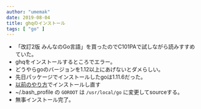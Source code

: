 ```yaml
---
author: "umemak"
date: 2019-08-04
title: ghqのインストール
tags: [ "go" ]
---
```


* 「改訂2版 みんなのGo言語」を買ったのでC101PAで試しながら読みすすめていた。
* ghqをインストールするところでエラー。
* どうやらgoのバージョンを1.12以上にあげないとダメらしい。
* 先日パッケージでインストールしたgoは1.11.6だった。
* [以前のやり方](https://github.com/umemak/blog/blob/master/2019/07/17_chromebook_golang.md)でインストールし直す
* ~/.bash_profile の `GOROOT` は `/usr/local/go` に変更してsourceする。
* 無事インストール完了。
